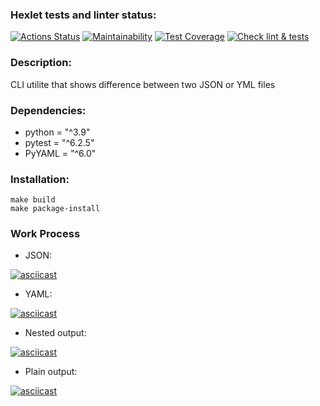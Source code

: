 ### Hexlet tests and linter status:
[![Actions Status](https://github.com/emp7yhead/python-project-lvl2/workflows/hexlet-check/badge.svg)](https://github.com/emp7yhead/python-project-lvl2/actions) [![Maintainability](https://api.codeclimate.com/v1/badges/020f403c6131e21f36b5/maintainability)](https://codeclimate.com/github/emp7yhead/python-project-lvl2/maintainability) [![Test Coverage](https://api.codeclimate.com/v1/badges/020f403c6131e21f36b5/test_coverage)](https://codeclimate.com/github/emp7yhead/python-project-lvl2/test_coverage) [![Check lint & tests](https://github.com/emp7yhead/python-project-lvl2/actions/workflows/check_lint_%20tests.yml/badge.svg)](https://github.com/emp7yhead/python-project-lvl2/actions/workflows/check_lint_%20tests.yml)
### Description:
CLI utilite that shows difference between two JSON or YML files

### Dependencies:
- python = "^3.9"
- pytest = "^6.2.5"
- PyYAML = "^6.0"

### Installation:
```
make build
make package-install
```

### Work Process
- JSON:

[![asciicast](https://asciinema.org/a/nuZbBzG5Xmbn4gVdiCg4gdR7l.svg)](https://asciinema.org/a/nuZbBzG5Xmbn4gVdiCg4gdR7l)

- YAML:

[![asciicast](https://asciinema.org/a/7pKkiN4ZfeGYwUBGN2h0YGoEe.svg)](https://asciinema.org/a/7pKkiN4ZfeGYwUBGN2h0YGoEe)

- Nested output:

[![asciicast](https://asciinema.org/a/CRB7zYQfEtsBp2bR8OPOTsdGA.svg)](https://asciinema.org/a/CRB7zYQfEtsBp2bR8OPOTsdGA)

- Plain output:

[![asciicast](https://asciinema.org/a/8B4UBx3UdWxhaTnnwLiqqg14a.svg)](https://asciinema.org/a/8B4UBx3UdWxhaTnnwLiqqg14a)
